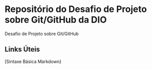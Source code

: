 # Repositório do Desafio de Projeto sobre Git/GitHub da DIO
Desafio de Projeto sobre Git/GitHub

## Links Úteis
[Sintaxe Básica Markdown}
